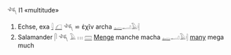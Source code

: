 𓆈  I1 «multitude»  

1) Echse, exa  [𓇋](𓇋) [𓆎](𓆎) 𓆈 ⋍  ἐχῖν archa [𓉻](𓉻)𓂝𓄿𓏜  
2) Salamander 𓋴 𓆈 𓄿 𓏥 [𓏠](𓏠) [Menge](Menge) manche macha [𓉻](𓉻)𓂝𓄿𓏜  [many](Numbers) mega much  